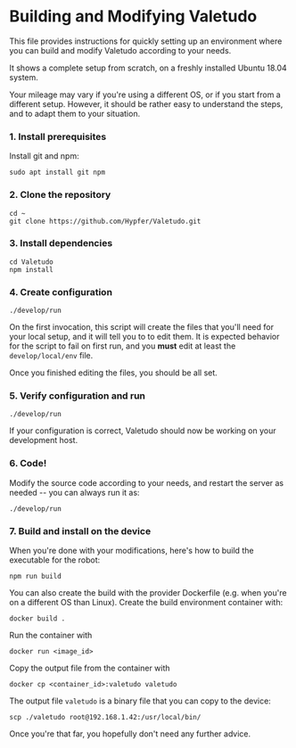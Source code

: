 # Building and Modifying Valetudo

This file provides instructions for quickly setting up an environment where you can build
and modify Valetudo according to your needs.

It shows a complete setup from scratch, on a freshly installed Ubuntu 18.04 system.

Your mileage may vary if you're using a different OS, or if you start from a different setup.
However, it should be rather easy to understand the steps, and to adapt them to your situation.

### 1. Install prerequisites

Install git and npm:

`sudo apt install git npm`

### 2. Clone the repository

```
cd ~
git clone https://github.com/Hypfer/Valetudo.git
```

### 3. Install dependencies

```
cd Valetudo
npm install
```

### 4. Create configuration

```
./develop/run
```

On the first invocation, this script will create the files that you'll need for your local setup, and
it will tell you to to edit them. It is expected behavior for the script to fail on first run, and
you **must** edit at least the `develop/local/env` file.

Once you finished editing the files, you should be all set.

### 5. Verify configuration and run
```
./develop/run
```

If your configuration is correct, Valetudo should now be working on your development host.

### 6. Code!

Modify the source code according to your needs, and restart the server as needed -- you can always run it as:

```
./develop/run
```

### 7. Build and install on the device

When you're done with your modifications, here's how to build the executable for the robot:

```
npm run build
```

You can also create the build with the provider Dockerfile (e.g. when you're on a different OS than Linux). Create the build environment container with:
```
docker build .
```

Run the container with
```
docker run <image_id>
```

Copy the output file from the container with
```
docker cp <container_id>:valetudo valetudo
```

The output file `valetudo` is a binary file that you can copy to the device:

```
scp ./valetudo root@192.168.1.42:/usr/local/bin/
```

Once you're that far, you hopefully don't need any further advice.

